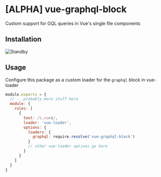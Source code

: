 # [ALPHA] vue-graphql-block

Custom support for GQL queries in Vue's single file components

## Installation

![Standby](https://media.giphy.com/media/3oz8xOvhnSpVOs9xza/giphy.gif)

## Usage

Configure this package as a custom loader for the `graphql` block in vue-loader

```javascript
module.exports = {
  // ...probably more stuff here
  module: {
    rules: [
      {
        test: /\.vue$/,
        loader: 'vue-loader',
        options: {
          loaders: {
            graphql: require.resolve('vue-graphql-block')
          }
          // other vue-loader options go here
        }
      }
    ]
  }
}
```
